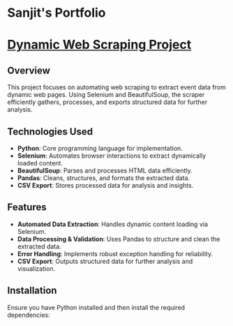 # Sanjit's Portfolio
# [Dynamic Web Scraping Project](https://sthapamagar1.github.io/sanjit_portfolio/)

## Overview
This project focuses on automating web scraping to extract event data from dynamic web pages. Using Selenium and BeautifulSoup, the scraper efficiently gathers, processes, and exports structured data for further analysis.

## Technologies Used
- **Python**: Core programming language for implementation.
- **Selenium**: Automates browser interactions to extract dynamically loaded content.
- **BeautifulSoup**: Parses and processes HTML data efficiently.
- **Pandas**: Cleans, structures, and formats the extracted data.
- **CSV Export**: Stores processed data for analysis and insights.

## Features
- **Automated Data Extraction**: Handles dynamic content loading via Selenium.
- **Data Processing & Validation**: Uses Pandas to structure and clean the extracted data.
- **Error Handling**: Implements robust exception handling for reliability.
- **CSV Export**: Outputs structured data for further analysis and visualization.

## Installation
Ensure you have Python installed and then install the required dependencies:


